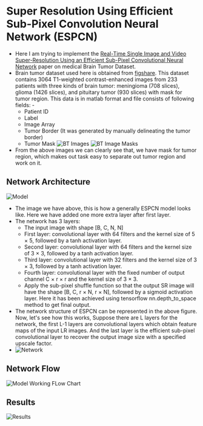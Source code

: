 # Super Resolution Using Efficient Sub-Pixel Convolution Neural Network (ESPCN)

* Here I am trying to implement the [Real-Time Single Image and Video Super-Resolution Using an Efficient Sub-Pixel Convolutional Neural Network](https://arxiv.org/abs/1609.05158) paper on medical Brain Tumor Dataset.
* Brain tumor dataset used here is obtained from [figshare](https://figshare.com/articles/dataset/brain_tumor_dataset/1512427). This dataset contains 3064 T1-weighted contrast-enhanced images from 233 patients with three kinds of brain tumor: meningioma (708 slices),  glioma (1426 slices), and pituitary tumor (930 slices) with mask for tumor region. This data is in matlab format and file consists of following fields: -
    * Patient ID
    * Label
    * Image Array
    * Tumor Border (It was generated by manually delineating the tumor border)
    * Tumor Mask
![BT Images](https://github.com/mayank1101/Master-Thesis-Work/blob/main/Presentation/img_feb/img.png?raw=true)
![BT Image Masks](https://github.com/mayank1101/Master-Thesis-Work/blob/main/Presentation/img_feb/mask.png?raw=true)
* From the above images we can clearly see that, we have mask for tumor region, which makes out task easy to separate out tumor region and work on it.
## Network Architecture
![Model](https://github.com/mayank1101/Master-Thesis-Work/blob/main/Implementation%20Work/ESPCN/img/ESPCN%20model.jpeg?raw=true)
* The image we have above, this is how a generally ESPCN model looks like. Here we have added one more extra layer after first layer.
* The network has 3 layers:
    * The input image with shape [B, C, N, N]
    * First layer: convolutional layer with 64 filters and the kernel size of 5 × 5, followed by a tanh activation layer.
    * Second layer: convolutional layer with 64 filters and the kernel size of 3 × 3, followed by a tanh activation layer.
    * Third layer: convolutional layer with 32 filters and the kernel size of 3 × 3, followed by a tanh activation layer.
    * Fourth layer: convolutional layer with the fixed number of output channel C × r × r and the kernel size of 3 × 3.
    * Apply the sub-pixel shuffle function so that the output SR image will have the shape [B, C, r × N, r × N], followed by a sigmoid activation layer. Here it has been achieved using tensorflow nn.depth_to_space method to get final output.
* The network structure of ESPCN can be represented in the above figure. Now, let's see how this works, Suppose there are L layers for the network, the first L-1 layers are convolutional layers which obtain feature maps of the input LR images. And the last layer is the efficient sub-pixel convolutional layer to recover the output image size with a specified upscale factor.
* ![Network](https://github.com/mayank1101/Master-Thesis-Work/blob/main/Implementation%20Work/ESPCN/img/network.jpeg?raw=true)
## Network Flow
![Model Working FLow Chart](https://github.com/mayank1101/Master-Thesis-Work/blob/main/Implementation%20Work/ESPCN/img/ESPCN%20Flow.png?raw=true)

## Results
![Results](https://github.com/mayank1101/Master-Thesis-Work/blob/main/Implementation%20Work/ESPCN/img/espcn_output.png?raw=true)
